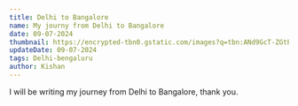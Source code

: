 ```yaml
---
title: Delhi to Bangalore
name: My journy from Delhi to Bangalore
date: 09-07-2024
thumbnail: https://encrypted-tbn0.gstatic.com/images?q=tbn:ANd9GcT-ZGtPKehV23WDZutUkz2-kLsaed2N5eA9Zw&s
updateDate: 09-07-2024
tags: Delhi-bengaluru
author: Kishan
---
```

I will be writing my journey from Delhi to Bangalore, thank you.
